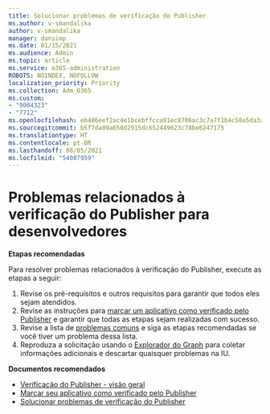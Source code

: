```yaml
---
title: Solucionar problemas de verificação do Publisher
ms.author: v-smandalika
author: v-smandalika
manager: dansimp
ms.date: 01/15/2021
ms.audience: Admin
ms.topic: article
ms.service: o365-administration
ROBOTS: NOINDEX, NOFOLLOW
localization_priority: Priority
ms.collection: Adm_O365
ms.custom:
- "9004323"
- "7712"
ms.openlocfilehash: eb406eef2ac4e1bcebffcca91ec8706ac3c7a7f1b4c58a5da3a4e386b55700fb
ms.sourcegitcommit: b5f7da89a650d2915dc652449623c78be6247175
ms.translationtype: HT
ms.contentlocale: pt-BR
ms.lasthandoff: 08/05/2021
ms.locfileid: "54007959"
---
```

# <a name="issues-related-to-publisher-verification-for-developers"></a>Problemas relacionados à verificação do Publisher para desenvolvedores

**Etapas recomendadas** 

Para resolver problemas relacionados à verificação do Publisher, execute as etapas a seguir:

1. Revise os pré-requisitos e outros requisitos para garantir que todos eles sejam atendidos.
2. Revise as instruções para [marcar um aplicativo como verificado pelo Publisher](https://docs.microsoft.com/azure/active-directory/develop/mark-app-as-publisher-verified) e garantir que todas as etapas sejam realizadas com sucesso.
3. Revise a lista de [problemas comuns](https://docs.microsoft.com/azure/active-directory/develop/troubleshoot-publisher-verification#common-issues) e siga as etapas recomendadas se você tiver um problema dessa lista.
4. Reproduza a solicitação usando o [Explorador do Graph](https://docs.microsoft.com/azure/active-directory/develop/troubleshoot-publisher-verification#making-microsoft-graph-api-calls) para coletar informações adicionais e descartar quaisquer problemas na IU.

**Documentos recomendados**

- [Verificação do Publisher - visão geral](https://docs.microsoft.com/azure/active-directory/develop/publisher-verification-overview) 
- [Marcar seu aplicativo como verificado pelo Publisher](https://docs.microsoft.com/azure/active-directory/develop/mark-app-as-publisher-verified) 
- [Solucionar problemas de verificação do Publisher](https://docs.microsoft.com/azure/active-directory/develop/troubleshoot-publisher-verification)

